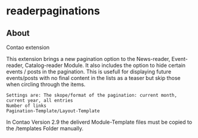 readerpaginations
=================

About
-----

Contao extension

This extension brings a new pagination option to the News-reader, Event-reader, Catalog-reader Module. It also includes the option to hide certain events / posts in the pagination. This is usefull for displaying future events/posts with no final content in the lists as a teaser but skip those when circling through the items.

    Settings are: The skope/format of the pagination: current month, current year, all entries
    Number of links
    Pagination-Template/Layout-Template

In Contao Version 2.9 the deliverd Module-Template files must be copied to the /templates Folder manually.
